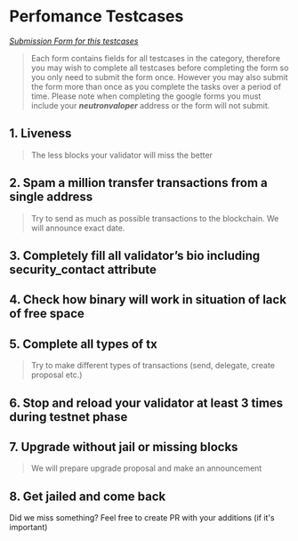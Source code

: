 # Perfomance Testcases 

*[Submission Form for this testcases](https://docs.google.com/forms/d/1PBHAJITNjqVSuOzyZlVdmCWCD90urIshOjbTK7srl9M/viewform)* <br/>

> Each form contains fields for all testcases in the category, therefore you may wish to complete all testcases before completing the form so you only need to submit the form once. However you may also submit the form more than once as you complete the tasks over a period of time. Please note when completing the google forms you must include your ***neutronvaloper*** address or the form will not submit. <br/>

## 1. Liveness
> The less blocks your validator will miss the better
## 2. Spam a million transfer transactions from a single address
> Try to send as much as possible transactions to the blockchain. We will announce exact date.
## 3. Completely fill all validator’s bio including security_contact attribute
## 4. Check how binary will work in situation of lack of free space
## 5. Complete all types of tx
> Try to make different types of transactions (send, delegate, create proposal etc.)
## 6. Stop and reload your validator at least 3 times during testnet phase
## 7. Upgrade without jail or missing blocks 
> We will prepare upgrade proposal and make an announcement
## 8. Get jailed and come back

Did we miss something? Feel free to create PR with your additions (if it's important)
